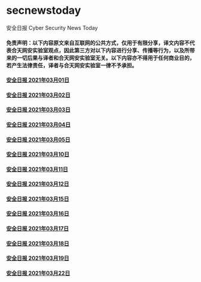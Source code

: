 # secnewstoday

安全日报 Cyber Security News Today

#### 免责声明：以下内容原文来自互联网的公共方式，仅用于有限分享，译文内容不代表合天网安实验室观点，因此第三方对以下内容进行分享、传播等行为，以及所带来的一切后果与译者和合天网安实验室无关。以下内容亦不得用于任何商业目的，若产生法律责任，译者与合天网安实验室一律不予承担。

#### [安全日报 2021年03月01日](https://github.com/hetianlab/secnewstoday/blob/master/Mar.2021/secnews-20210301.md)
#### [安全日报 2021年03月02日](https://github.com/hetianlab/secnewstoday/blob/master/Mar.2021/secnews-20210302.md)
#### [安全日报 2021年03月03日](https://github.com/hetianlab/secnewstoday/blob/master/Mar.2021/secnews-20210303.md)
#### [安全日报 2021年03月04日](https://github.com/hetianlab/secnewstoday/blob/master/Mar.2021/secnews-20210304.md)
#### [安全日报 2021年03月05日](https://github.com/hetianlab/secnewstoday/blob/master/Mar.2021/secnews-20210305.md)
#### [安全日报 2021年03月10日](https://github.com/hetianlab/secnewstoday/blob/master/Mar.2021/secnews-202103010.md)
#### [安全日报 2021年03月11日](https://github.com/hetianlab/secnewstoday/blob/master/Mar.2021/secnews-202103011.md)
#### [安全日报 2021年03月12日](https://github.com/hetianlab/secnewstoday/blob/master/Mar.2021/secnews-202103012.md)
#### [安全日报 2021年03月15日](https://github.com/hetianlab/secnewstoday/blob/master/Mar.2021/secnews-202103015.md)
#### [安全日报 2021年03月16日](https://github.com/hetianlab/secnewstoday/blob/master/Mar.2021/secnews-202103016.md)
#### [安全日报 2021年03月17日](https://github.com/hetianlab/secnewstoday/blob/master/Mar.2021/secnews-202103017.md)
#### [安全日报 2021年03月18日](https://github.com/hetianlab/secnewstoday/blob/master/Mar.2021/secnews-202103018.md)
#### [安全日报 2021年03月19日](https://github.com/hetianlab/secnewstoday/blob/master/Mar.2021/secnews-202103019.md)
#### [安全日报 2021年03月22日](https://github.com/hetianlab/secnewstoday/blob/master/Mar.2021/secnews-202103022.md)

